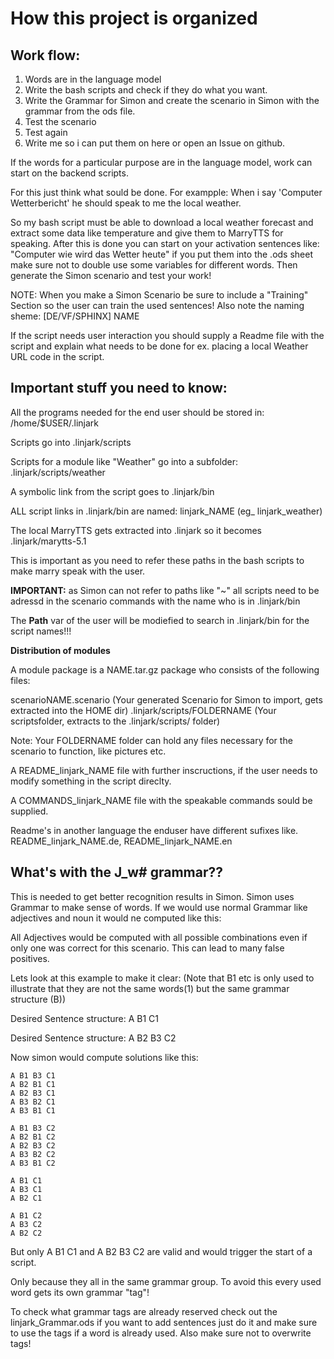 How this project is organized
==============================

Work flow:
----------

1. Words are in the language model
2. Write the bash scripts and check if they do what you want.
3. Write the Grammar for Simon and create the scenario in Simon with the grammar from the ods file.
4. Test the scenario 
5. Test again
6. Write me so i can put them on here or open an Issue on github. 


If the words for a particular purpose are in the language model, work can start on the backend scripts.

For this just think what sould be done. For exampple: When i say 'Computer Wetterbericht' he should speak to me the local weather. 

So my bash script must be able to download a local weather forecast and extract some data like temperature and give them to MarryTTS for speaking. After this is done you can start on your activation sentences like: "Computer wie wird das Wetter heute" if you put them into the .ods sheet make sure not to double use some variables for different words.
Then generate the Simon scenario and test your work!

NOTE: When you make a Simon Scenario be sure to include a "Training" Section so the user can train the used sentences!
Also note the naming sheme: [DE/VF/SPHINX] NAME

If the script needs user interaction you should supply a Readme file with the script and explain what needs to be done for ex. placing a local Weather URL code in the script.

Important stuff you need to know:
---------------------------------

All the programs needed for the end user should be stored in: /home/$USER/.linjark

Scripts go into .linjark/scripts

Scripts for a module like "Weather" go into a subfolder: .linjark/scripts/weather

A symbolic link from the script goes to .linjark/bin

ALL script links in .linjark/bin are named: linjark_NAME (eg_ linjark_weather)

The local MarryTTS gets extracted into .linjark so it becomes .linjark/marytts-5.1

This is important as you need to refer these paths in the bash scripts to make marry speak with the user.

__IMPORTANT:__ as Simon can not refer to paths like "~" all scripts need to be adressd in the scenario commands with the name who is in .linjark/bin

The __Path__ var of the user will be modiefied to search in .linjark/bin for the script names!!!

__Distribution of modules__

A module package is a NAME.tar.gz package who consists of the following files:

scenarioNAME.scenario (Your generated Scenario for Simon to import, gets extracted into the HOME dir)
.linjark/scripts/FOLDERNAME (Your scriptsfolder, extracts to the .linjark/scripts/ folder)

Note: Your FOLDERNAME folder can hold any files necessary for the scenario to function, like pictures etc. 

A README_linjark_NAME file with further inscructions, if the user needs to modify something in the script direclty.

A COMMANDS_linjark_NAME file with the speakable commands sould be supplied.

Readme's in another language the enduser have different sufixes like. README_linjark_NAME.de, README_linjark_NAME.en

What's with the J_w# grammar??
---------------------------

This is needed to get better recognition results in Simon. Simon uses Grammar to make sense of words.
If we would use normal Grammar like adjectives and noun it would ne computed like this:

All Adjectives would be computed with all possible combinations even if only one was correct for this scenario. This can lead to many false positives.

Lets look at this example to make it clear:
(Note that B1 etc is only used to illustrate that they are not the same words(1) but the same grammar structure (B))

Desired Sentence structure: A B1 C1 

Desired Sentence structure: A B2 B3 C2

Now simon would compute solutions like this:

```
A B1 B3 C1
A B2 B1 C1
A B2 B3 C1
A B3 B2 C1
A B3 B1 C1

A B1 B3 C2
A B2 B1 C2
A B2 B3 C2
A B3 B2 C2
A B3 B1 C2

A B1 C1 
A B3 C1
A B2 C1

A B1 C2 
A B3 C2
A B2 C2
```

But only A B1 C1 and A B2 B3 C2 are valid and would trigger the start of a script.

Only because they all in the same grammar group. To avoid this every used word gets its own grammar "tag"!

To check what grammar tags are already reserved check out the linjark_Grammar.ods if you want to add sentences just do it and make sure to use the tags if a word is already used. Also make sure not to overwrite tags!




